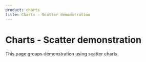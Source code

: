 ```yaml
---
product: charts
title: Charts - Scatter demonstration
---
```


# Charts - Scatter demonstration

<p class="description">This page groups demonstration using scatter charts.</p>
